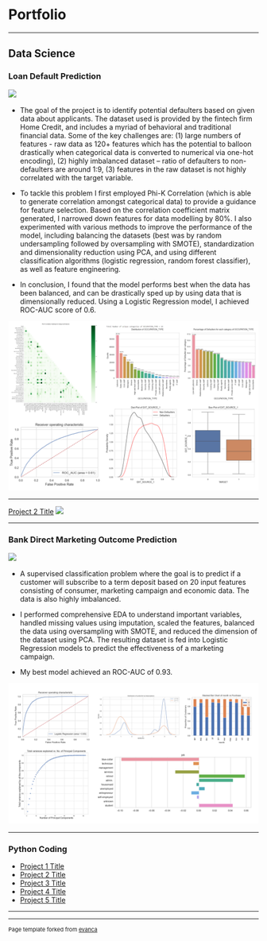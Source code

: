 # Portfolio

---

## Data Science

### Loan Default Prediction

[![](https://img.shields.io/badge/Jupyter-Open%20Notebook-F37626?logo=Jupyter)](https://github.com/augustineooi/portfolio_loan_default/blob/35cc81384382f357e7973a6702eb1088fb58a87c/Loan_Default_Prediction_v1.ipynb)

- The goal of the project is to identify potential defaulters based on given data about applicants. The dataset used is provided by the fintech firm Home Credit, and includes a myriad of behavioral and  traditional financial data. Some of the key challenges are: (1) large numbers of features - raw data as 120+ features which has the potential to balloon drastically when categorical data is converted to numerical via one-hot encoding), (2) highly imbalanced dataset – ratio of defaulters to non-defaulters are around 1:9, (3) features in the raw dataset is not highly correlated with the target variable.

- To tackle this problem I first employed Phi-K Correlation (which is able to generate correlation amongst categorical data) to provide a guidance for feature selection. Based on the correlation coefficient matrix generated, I narrowed down features for data modelling by 80%. I also experimented with various methods to improve the performance of the model, including balancing the datasets (best was by random undersampling followed by oversampling with SMOTE), standardization and dimensionality reduction using PCA, and using different classification algorithms (logistic regression, random forest classifier), as well as feature engineering.

- In conclusion, I found that the model performs best when the data has been balanced, and can be drastically sped up by using data that is dimensionally reduced. Using a Logistic Regression model, I achieved ROC-AUC score of 0.6.

<img src="images/loan_default_pic.png?raw=true"/>

---
[Project 2 Title](/pdf/sample_presentation.pdf)
<img src="images/dummy_thumbnail.jpg?raw=true"/>

---

### Bank Direct Marketing Outcome Prediction

[![](https://img.shields.io/badge/Jupyter-Open%20Notebook-F37626?logo=Jupyter)](https://github.com/augustineooi/portfolio_bank_marketing/blob/d98648a7d0d12f1098b55a5a3d1fa1dead81e4a4/Bank_Marketing_v1.ipynb)

- A supervised classification problem where the goal is to predict if a customer will subscribe to a term deposit based on 20 input features consisting of consumer, marketing campaign and economic data. The data is also highly imbalanced.

- I performed comprehensive EDA to understand important variables, handled missing values using imputation, scaled the features, balanced the data using oversampling with SMOTE, and reduced the dimension of the dataset using PCA. The resulting dataset is fed into Logistic Regression models to predict the effectiveness of a marketing campaign.

- My best model achieved an ROC-AUC of 0.93.

<img src="images/bank_marketing_pic.png?raw=true"/>

---

### Python Coding

- [Project 1 Title](http://example.com/)
- [Project 2 Title](http://example.com/)
- [Project 3 Title](http://example.com/)
- [Project 4 Title](http://example.com/)
- [Project 5 Title](http://example.com/)

---




---
<p style="font-size:11px">Page template forked from <a href="https://github.com/evanca/quick-portfolio">evanca</a></p>
<!-- Remove above link if you don't want to attibute -->
